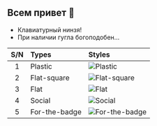 ## Всем привет 👋
- Клавиатурный нинзя!
- При наличии гугла богоподобен...


<table>
<thead>
<tr>
<th align="center">S/N</th>
<th align="left">Types</th>
<th align="left">Styles</th>
</tr>
</thead>
<tbody>
<tr>
<td align="center">1</td>
<td align="left">Plastic</td>
<td align="left"><img src="https://shields.io/badge/style-plastic-03650f?logo=appveyor&amp;style=plastic" alt="Plastic" /></td>
</tr>
<tr>
<td align="center">2</td>
<td align="left">Flat-square</td>
<td align="left"><img src="https://shields.io/badge/style-flat--square-03650f?logo=appveyor&amp;style=flat-square" alt="Flat-square" /></td>
</tr>
<tr>
<td align="center">3</td>
<td align="left">Flat</td>
<td align="left"><img src="https://shields.io/badge/style-flat-03650f?logo=appveyor&amp;style=flat" alt="Flat" /></td>
</tr>
<tr>
<td align="center">4</td>
<td align="left">Social</td>
<td align="left"><img src="https://shields.io/badge/style-social-03650f?logo=appveyor&amp;style=social" alt="Social" /></td>
</tr>
<tr>
<td align="center">5</td>
<td align="left">For-the-badge</td>
<td align="left"><img src="https://shields.io/badge/style-for--the--badge-03650f?logo=appveyor&amp;style=for-the-badge" alt="For-the-badge" /></td>
</tr>
</tbody>
</table>


<!--
**h4rd1/h4rd1** is a ✨ _special_ ✨ repository because its `README.md` (this file) appears on your GitHub profile.

Here are some ideas to get you started:

- 🔭 I’m currently working on ...
- 🌱 I’m currently learning ...
- 👯 I’m looking to collaborate on ...
- 🤔 I’m looking for help with ...
- 💬 Ask me about ...
- 📫 How to reach me: ...
- 😄 Pronouns: ...
- ⚡ Fun fact: ...
-->

